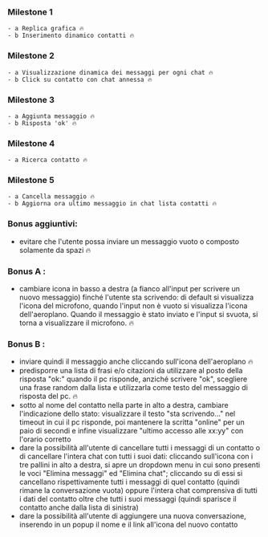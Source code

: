 ### Milestone 1 
    - a Replica grafica 🔥
    - b Inserimento dinamico contatti 🔥

### Milestone 2
    - a Visualizzazione dinamica dei messaggi per ogni chat 🔥
    - b Click su contatto con chat annessa 🔥

### Milestone 3
    - a Aggiunta messaggio 🔥
    - b Risposta 'ok' 🔥

### Milestone 4
    - a Ricerca contatto 🔥

### Milestone 5
    - a Cancella messaggio 🔥
    - b Aggiorna ora ultimo messaggio in chat lista contatti 🔥

### Bonus aggiuntivi:
- evitare che l'utente possa inviare un messaggio vuoto o composto solamente da spazi 🔥
### Bonus A :
- cambiare icona in basso a destra (a fianco all'input per scrivere un nuovo messaggio) finché l'utente sta scrivendo: di default si visualizza l'icona del microfono, quando l'input non è vuoto si visualizza l'icona dell'aeroplano. Quando il messaggio è stato inviato e l'input si svuota, si torna a visualizzare il microfono. 🔥
### Bonus B : 
- inviare quindi il messaggio anche cliccando sull'icona dell'aeroplano 🔥
- predisporre una lista di frasi e/o citazioni da utilizzare al posto della risposta "ok:" quando il pc risponde, anziché scrivere "ok", scegliere una frase random dalla lista e utilizzarla come testo del messaggio di risposta del pc. 🔥
- sotto al nome del contatto nella parte in alto a destra, cambiare l'indicazione dello stato: visualizzare il testo "sta scrivendo..." nel timeout in cui il pc risponde, poi mantenere la scritta "online" per un paio di secondi e infine visualizzare "ultimo accesso alle xx:yy" con l'orario corretto
- dare la possibilità all'utente di cancellare tutti i messaggi di un contatto o di cancellare l'intera chat con tutti i suoi dati: cliccando sull'icona con i tre pallini in alto a destra, si apre un dropdown menu in cui sono presenti le voci "Elimina messaggi" ed "Elimina chat"; cliccando su di essi si cancellano rispettivamente tutti i messaggi di quel contatto (quindi rimane la conversazione vuota) oppure l'intera chat comprensiva di tutti i dati del contatto oltre che tutti i suoi messaggi (quindi sparisce il contatto anche dalla lista di sinistra)
- dare la possibilità all'utente di aggiungere una nuova conversazione, inserendo in un popup il nome e il link all'icona del nuovo contatto